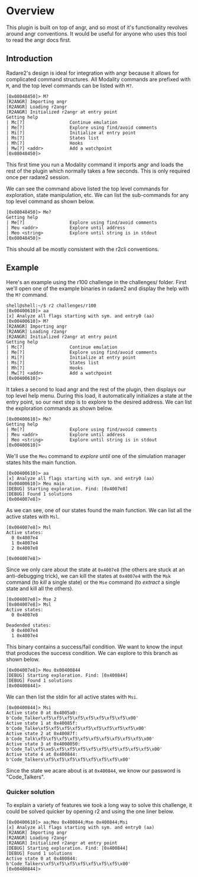 # Overview

This plugin is built on top of angr, and so most of it's functionality revolves around angr conventions. It would be useful for anyone who uses this tool to read the angr docs first. 

## Introduction

Radare2's design is ideal for integration with angr because it allows for complicated command structures. All Modality commands are prefixed with `M`, and the top level commands can be listed with `M?`.

```
[0x08048450]> M?
[R2ANGR] Importing angr
[R2ANGR] Loading r2angr
[R2ANGR] Initialized r2angr at entry point
Getting help
| Mc[?]                 Continue emulation
| Me[?]                 Explore using find/avoid comments
| Mi[?]                 Initialize at entry point
| Ms[?]                 States list
| Mh[?]                 Hooks
| Mw[?] <addr>          Add a watchpoint
[0x08048450]> 
```

This first time you run a Modality command it imports angr and loads the rest of the plugin which normally takes a few seconds. This is only required once per radare2 session. 

We can see the command above listed the top level commands for exploration, state manipulation, etc. We can list the sub-commands for any top level command as shown below.

```
[0x08048450]> Me?
Getting help
| Me[?]                 Explore using find/avoid comments
| Meu <addr>            Explore until address
| Meo <string>          Explore until string is in stdout
[0x08048450]> 
```

This should all be mostly consistent with the r2cli conventions.

## Example

Here's an example using the r100 challenge in the challenges/ folder. First we'll open one of the example binaries in radare2 and display the help with the `M?` command.

```
shell@shell:~/$ r2 challenges/r100 
[0x00400610]> aa
[x] Analyze all flags starting with sym. and entry0 (aa)
[0x00400610]> M?
[R2ANGR] Importing angr
[R2ANGR] Loading r2angr
[R2ANGR] Initialized r2angr at entry point
Getting help
| Mc[?]                 Continue emulation
| Me[?]                 Explore using find/avoid comments
| Mi[?]                 Initialize at entry point
| Ms[?]                 States list
| Mh[?]                 Hooks
| Mw[?] <addr>          Add a watchpoint
[0x00400610]> 
```

It takes a second to load angr and the rest of the plugin, then displays our top level help menu. During this load, it automatically initializes a state at the entry point, so our next step is to explore to the desired address. We can list the exploration commands as shown below. 

```
[0x00400610]> Me?
Getting help
| Me[?]                 Explore using find/avoid comments
| Meu <addr>            Explore until address
| Meo <string>          Explore until string is in stdout
[0x00400610]> 
```

We'll use the `Meu` command to *explore until* one of the simulation manager states hits the main function. 

```
[0x00400610]> aa
[x] Analyze all flags starting with sym. and entry0 (aa)
[0x00400610]> Meu main
[DEBUG] Starting exploration. Find: [0x4007e8]
[DEBUG] Found 1 solutions
[0x004007e8]> 
```

As we can see, one of our states found the main function. We can list all the active states with `Msl`.

```
[0x004007e8]> Msl
Active states:
  0 0x4007e4
  1 0x4007e4
  2 0x4007e8

[0x004007e8]> 
```

Since we only care about the state at `0x4007e8` (the others are stuck at an anti-debugging trick), we can kill the states at `0x4007e4` with the `Msk` command (to *kill* a single state) or the `Mse` command (to *extract* a single state and kill all the others).

```
[0x004007e8]> Mse 2
[0x004007e8]> Msl
Active states:
  0 0x4007e8

Deadended states:
  0 0x4007e4
  1 0x4007e4
```

This binary contains a success/fail condition. We want to know the input that produces the success condition. We can explore to this branch as shown below.

```
[0x004007e8]> Meu 0x00400844
[DEBUG] Starting exploration. Find: [0x400844]
[DEBUG] Found 1 solutions
[0x00400844]> 
```

We can then list the stdin for all active states with `Msi`.

```
[0x00400844]> Msi
Active state 0 at 0x4005a0:
b'Code_Talker\xf5\xf5\xf5\xf5\xf5\xf5\xf5\xf5\x00'
Active state 1 at 0x40085f:
b'Code_Talke\xf5\xf5\xf5\xf5\xf5\xf5\xf5\xf5\xf5\x00'
Active state 2 at 0x40087f:
b'Code_Talk\xf5\xf5\xf5\xf5\xf5\xf5\xf5\xf5\xf5\xf5\x00'
Active state 3 at 0x4000050:
b'Code_Tal\xf5\xe5\xf5\xf5\xf5\xf5\xf5\xf5\xf5\xf5\xf5\x00'
Active state 4 at 0x400844:
b'Code_Talkers\xf5\xf5\xf5\xf5\xf5\xf5\xf5\x00'
```

Since the state we acare about is at `0x400844`, we know our password is "Code_Talkers". 

### Quicker solution

To explain a variety of features we took a long way to solve this challenge, it could be solved quicker by opening r2 and using the one liner below.

```
[0x00400610]> aa;Meu 0x400844;Mse 0x400844;Msi
[x] Analyze all flags starting with sym. and entry0 (aa)
[R2ANGR] Importing angr
[R2ANGR] Loading r2angr
[R2ANGR] Initialized r2angr at entry point
[DEBUG] Starting exploration. Find: [0x400844]
[DEBUG] Found 1 solutions
Active state 0 at 0x400844:
b'Code_Talkers\xf5\xf5\xf5\xf5\xf5\xf5\xf5\x00'
[0x00400844]> 
```
